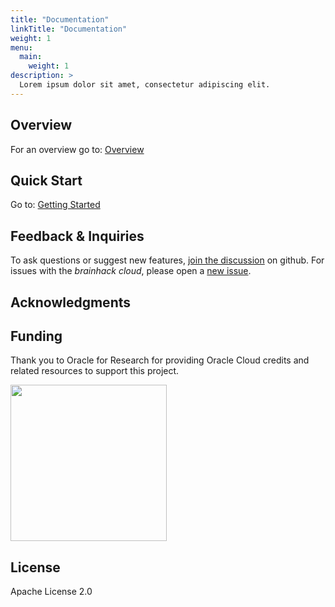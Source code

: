 ```yaml
---
title: "Documentation"
linkTitle: "Documentation"
weight: 1
menu:
  main:
    weight: 1
description: >
  Lorem ipsum dolor sit amet, consectetur adipiscing elit.
---
```


## Overview

For an overview go to: [Overview](/docs/Overview/)

## Quick Start

Go to: [Getting Started](/docs/Brainhack_cloud/getting-started/)

## Feedback & Inquiries

To ask questions or suggest new features,
[join the discussion](https://github.com/brainhackorg/brainhack_cloud/discussions)
on github. For issues with the _brainhack cloud_, please open a
[new issue](https://github.com/brainhackorg/brainhack_cloud/issues).

## Acknowledgments

## Funding

Thank you to Oracle for Research for providing Oracle Cloud credits and related
resources to support this project.

<img src="https://user-images.githubusercontent.com/4021595/119061922-db877080-ba18-11eb-9882-d53a25ec88ee.png" width="250">

## License

Apache License 2.0
